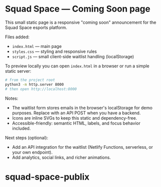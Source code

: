 # Squad Space — Coming Soon page

This small static page is a responsive "coming soon" announcement for the Squad Space esports platform.

Files added:

- `index.html` — main page
- `styles.css` — styling and responsive rules
- `script.js` — small client-side waitlist handling (localStorage)

To preview locally you can open `index.html` in a browser or run a simple static server:

```bash
# from the project root
python3 -m http.server 8000
# then open http://localhost:8000
```

Notes:
- The waitlist form stores emails in the browser's localStorage for demo purposes. Replace with an API POST when you have a backend.
- Icons are inline SVGs to keep this static and dependency-free.
- Accessible-friendly: semantic HTML, labels, and focus behavior included.

Next steps (optional):
- Add an API integration for the waitlist (Netlify Functions, serverless, or your own endpoint).
- Add analytics, social links, and richer animations.
# squad-space-publix